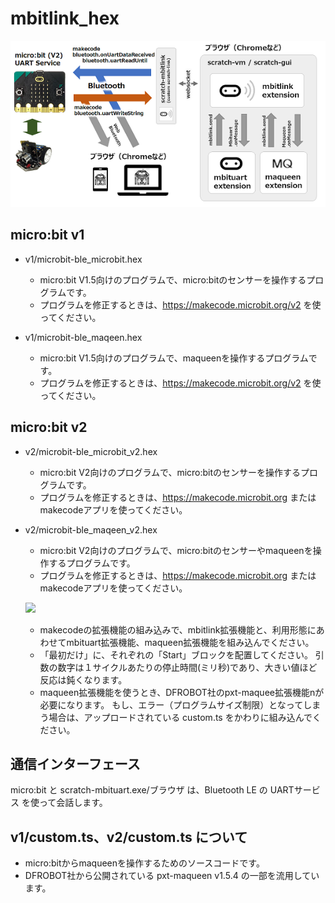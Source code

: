 # mbitlink_hex

![](images/mbituart.png)

## micro:bit v1

- v1/microbit-ble_microbit.hex

	- micro:bit V1.5向けのプログラムで、micro:bitのセンサーを操作するプログラムです。
	- プログラムを修正するときは、https://makecode.microbit.org/v2 を使ってください。

- v1/microbit-ble_maqeen.hex

	- micro:bit V1.5向けのプログラムで、maqueenを操作するプログラムです。
	- プログラムを修正するときは、https://makecode.microbit.org/v2 を使ってください。

## micro:bit v2

- v2/microbit-ble_microbit_v2.hex

	- micro:bit V2向けのプログラムで、micro:bitのセンサーを操作するプログラムです。
	- プログラムを修正するときは、https://makecode.microbit.org または makecodeアプリを使ってください。

- v2/microbit-ble_maqeen_v2.hex

	- micro:bit V2向けのプログラムで、micro:bitのセンサーやmaqueenを操作するプログラムです。
	- プログラムを修正するときは、https://makecode.microbit.org または makecodeアプリを使ってください。

	![](images/mbitlink.png)

	- makecodeの拡張機能の組み込みで、mbitlink拡張機能と、利用形態にあわせてmbituart拡張機能、maqueen拡張機能を組み込んでください。
	- 「最初だけ」に、それぞれの「Start」ブロックを配置してください。
	引数の数字は１サイクルあたりの停止時間(ミリ秒)であり、大きい値ほど反応は鈍くなります。
	- maqueen拡張機能を使うとき、DFROBOT社のpxt-maquee拡張機能nが必要になります。
	もし、エラー（プログラムサイズ制限）となってしまう場合は、アップロードされている custom.ts をかわりに組み込んでください。


## 通信インターフェース

micro:bit と scratch-mbituart.exe/ブラウザ は、Bluetooth LE の UARTサービス を使って会話します。

## v1/custom.ts、v2/custom.ts について

- micro:bitからmaqueenを操作するためのソースコードです。
- DFROBOT社から公開されている pxt-maqueen v1.5.4 の一部を流用しています。
